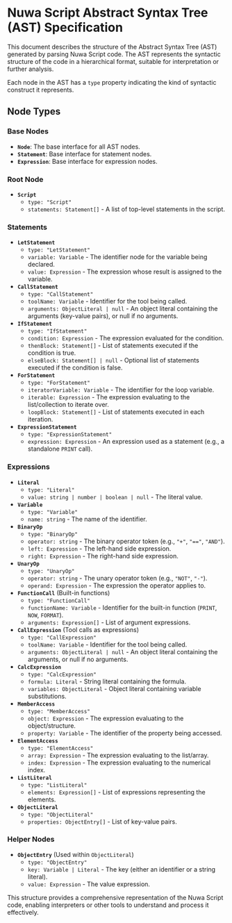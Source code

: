 # Nuwa Script Abstract Syntax Tree (AST) Specification

This document describes the structure of the Abstract Syntax Tree (AST) generated by parsing Nuwa Script code. The AST represents the syntactic structure of the code in a hierarchical format, suitable for interpretation or further analysis.

Each node in the AST has a `type` property indicating the kind of syntactic construct it represents.

## Node Types

### Base Nodes

*   **`Node`**: The base interface for all AST nodes.
*   **`Statement`**: Base interface for statement nodes.
*   **`Expression`**: Base interface for expression nodes.

### Root Node

*   **`Script`**
    *   `type: "Script"`
    *   `statements: Statement[]` - A list of top-level statements in the script.

### Statements

*   **`LetStatement`**
    *   `type: "LetStatement"`
    *   `variable: Variable` - The identifier node for the variable being declared.
    *   `value: Expression` - The expression whose result is assigned to the variable.
*   **`CallStatement`**
    *   `type: "CallStatement"`
    *   `toolName: Variable` - Identifier for the tool being called.
    *   `arguments: ObjectLiteral | null` - An object literal containing the arguments (key-value pairs), or null if no arguments.
*   **`IfStatement`**
    *   `type: "IfStatement"`
    *   `condition: Expression` - The expression evaluated for the condition.
    *   `thenBlock: Statement[]` - List of statements executed if the condition is true.
    *   `elseBlock: Statement[] | null` - Optional list of statements executed if the condition is false.
*   **`ForStatement`**
    *   `type: "ForStatement"`
    *   `iteratorVariable: Variable` - The identifier for the loop variable.
    *   `iterable: Expression` - The expression evaluating to the list/collection to iterate over.
    *   `loopBlock: Statement[]` - List of statements executed in each iteration.
*   **`ExpressionStatement`**
    *   `type: "ExpressionStatement"`
    *   `expression: Expression` - An expression used as a statement (e.g., a standalone `PRINT` call).

### Expressions

*   **`Literal`**
    *   `type: "Literal"`
    *   `value: string | number | boolean | null` - The literal value.
*   **`Variable`**
    *   `type: "Variable"`
    *   `name: string` - The name of the identifier.
*   **`BinaryOp`**
    *   `type: "BinaryOp"`
    *   `operator: string` - The binary operator token (e.g., `"+"`, `"=="`, `"AND"`).
    *   `left: Expression` - The left-hand side expression.
    *   `right: Expression` - The right-hand side expression.
*   **`UnaryOp`**
    *   `type: "UnaryOp"`
    *   `operator: string` - The unary operator token (e.g., `"NOT"`, `"-"`).
    *   `operand: Expression` - The expression the operator applies to.
*   **`FunctionCall`** (Built-in functions)
    *   `type: "FunctionCall"`
    *   `functionName: Variable` - Identifier for the built-in function (`PRINT`, `NOW`, `FORMAT`).
    *   `arguments: Expression[]` - List of argument expressions.
*   **`CallExpression`** (Tool calls as expressions)
    *   `type: "CallExpression"`
    *   `toolName: Variable` - Identifier for the tool being called.
    *   `arguments: ObjectLiteral | null` - An object literal containing the arguments, or null if no arguments.
*   **`CalcExpression`**
    *   `type: "CalcExpression"`
    *   `formula: Literal` - String literal containing the formula.
    *   `variables: ObjectLiteral` - Object literal containing variable substitutions.
*   **`MemberAccess`**
    *   `type: "MemberAccess"`
    *   `object: Expression` - The expression evaluating to the object/structure.
    *   `property: Variable` - The identifier of the property being accessed.
*   **`ElementAccess`**
    *   `type: "ElementAccess"`
    *   `array: Expression` - The expression evaluating to the list/array.
    *   `index: Expression` - The expression evaluating to the numerical index.
*   **`ListLiteral`**
    *   `type: "ListLiteral"`
    *   `elements: Expression[]` - List of expressions representing the elements.
*   **`ObjectLiteral`**
    *   `type: "ObjectLiteral"`
    *   `properties: ObjectEntry[]` - List of key-value pairs.

### Helper Nodes

*   **`ObjectEntry`** (Used within `ObjectLiteral`)
    *   `type: "ObjectEntry"`
    *   `key: Variable | Literal` - The key (either an identifier or a string literal).
    *   `value: Expression` - The value expression.

This structure provides a comprehensive representation of the Nuwa Script code, enabling interpreters or other tools to understand and process it effectively.

